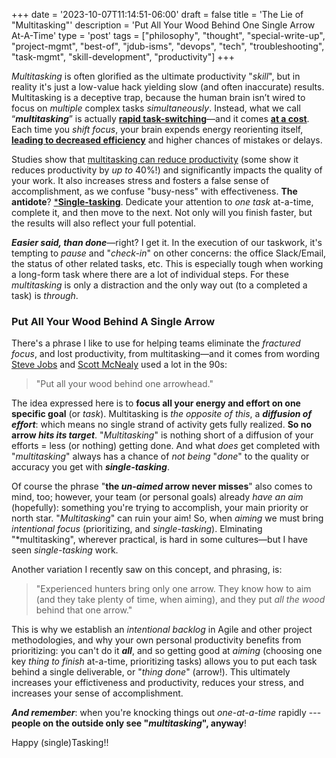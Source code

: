 +++
date = '2023-10-07T11:14:51-06:00'
draft = false
title = 'The Lie of &#34;Multitasking&#34;'
description = 'Put All Your Wood Behind One Single Arrow At-A-Time'
type = 'post'
tags = ["philosophy", "thought", "special-write-up", "project-mgmt", "best-of", "jdub-isms", "devops", "tech", "troubleshooting", "task-mgmt", "skill-development", "productivity"]
+++

*Multitasking* is often glorified as the ultimate productivity "*skill*", but in reality it's just a low-value hack yielding slow (and often inaccurate) results.  Multitasking is a deceptive trap, because the human brain isn’t wired to focus on *multiple* complex tasks *simultaneously*. Instead, what we call “***multitasking***” is actually [**rapid task-switching**](https://www.apa.org/topics/research/multitasking)—and it comes [**at a cost**](https://news.stanford.edu/stories/2018/10/decade-data-reveals-heavy-multitaskers-reduced-memory-psychologist-says). Each time you *shift focus*, your brain expends energy reorienting itself, [**leading to decreased efficiency**](https://www.forbes.com/sites/curtsteinhorst/2020/02/20/how-multitasking-erodes-productivity-and-dings-your-iq/) and higher chances of mistakes or delays. <br />

Studies show that [multitasking can reduce productivity](https://www.verywellmind.com/multitasking-2795003) (some show it reduces productivity by *up to* 40%!) and significantly impacts the quality of your work. It also increases stress and fosters a false sense of accomplishment, as we confuse "busy-ness" with effectiveness. **The antidote**? [***Single-tasking**](https://www.microsoft.com/en-us/microsoft-365-life-hacks/organization/what-is-single-tasking-and-is-it-better-than-multi-tasking). Dedicate your attention to *one task* at-a-time, complete it, and then move to the next. Not only will you finish faster, but the results will also reflect your full potential. <br />

***Easier said, than done***—right?  I get it.  In the execution of our taskwork, it's tempting to *pause* and "*check-in*" on other concerns: the office Slack/Email, the status of other related tasks, etc.  This is especially tough when working a long-form task where there are a lot of individual steps.  For these *multitasking* is only a distraction and the only way out (to a completed a task) is *through*.

### Put All Your Wood Behind A Single Arrow

There's a phrase I like to use for helping teams eliminate the *fractured focus*, and lost productivity, from multitasking—and it comes from wording [Steve Jobs](https://en.wikipedia.org/wiki/Steve_Jobs) and [Scott McNealy](https://en.wikipedia.org/wiki/Scott_McNealy) used a lot in the 90s:

>"Put all your wood behind one arrowhead."

The idea expressed here is to **focus all your energy and effort on one specific goal** (or *task*).  Multitasking is *the opposite of this*, a ***diffusion of effort***: which means no single strand of activity gets fully realized.  **So no arrow *hits its target***.  "*Multitasking*" is nothing short of a diffusion of your efforts = less (or nothing) getting done. And what *does* get completed with "*multitasking*" always has a chance of *not being* "*done*" to the quality or accuracy you get with ***single-tasking***. <br />

Of course the phrase "**the *un-aimed* arrow never misses**" also comes to mind, too; however, your team (or personal goals) already *have an aim* (hopefully): something you're trying to accomplish, your main priority or north star.  "*Multitasking*" can ruin your aim!  So, when *aiming* we must bring *intentional focus* (prioritizing, and *single-tasking*).  Elminating "*multitasking", wherever practical, is hard in some cultures—but I have seen *single-tasking* work. <br />

Another variation I recently saw on this concept, and phrasing, is:

> "Experienced hunters bring only one arrow. They know how to aim (and they take plenty of time, when aiming), and they put *all the wood* behind that one arrow."

This is why we establish an *intentional backlog* in Agile and other project methodologies, and why your own personal productivity benefits from prioritizing: you can't do it ***all***, and so getting good at *aiming* (choosing one key *thing to finish* at-a-time, prioritizing tasks) allows you to put each task behind a single deliverable, or "*thing done*" (arrow!).  This ultimately increases your effictiveness and productivity, reduces your stress, and increases your sense of accomplishment. <br />

***And remember***: when you're knocking things out *one-at-a-time* rapidly --- **people on the outside only see "*multitasking*", anyway**! <br />

Happy (single)Tasking!!